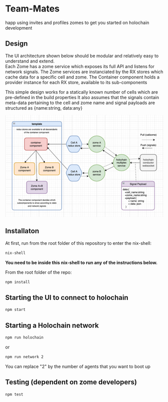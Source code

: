 # Team-Mates
happ using invites and profiles zomes to get you started on holochain development

## Design

The UI architecture shown below should be modular and relatively easy to understand and extend.  
Each Zome has a zome service which exposes its full API and listens for network signals.
The Zome services are instanciated by the RX stores which cache data for a specific cell and zome.
The Container component holds a provider instance for each RX store, available to its sub-components 

This simple design works for a statically known number of cells which are pre-defined in the build properties
It also assumes that the signals contain meta-data pertaining to the cell and zome name and signal payloads are 
structured as {name:string, data:any}
<p align="center">
    <img src="architecture_multiplex.png" width="750">
</p>


## Installaton

At first, run from the root folder of this repository to enter the nix-shell:

```bash
nix-shell
```

**You need to be inside this nix-shell to run any of the instructions below.**

From the root folder of the repo:

```bash
npm install
```

## Starting the UI to connect to holochain

```bash
npm start
```

## Starting a Holochain network

```bash
npm run holochain
```
or
```bash
npm run network 2
```

You can replace "2" by the number of agents that you want to boot up

## Testing (dependent on zome developers)

```bash
npm test
```



